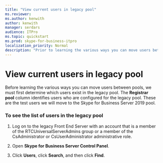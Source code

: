 ```yaml
---
title: "View current users in legacy pool"
ms.reviewer: 
ms.author: kenwith
author: kenwith
manager: serdars
audience: ITPro
ms.topic: quickstart
ms.prod: skype-for-business-itpro
localization_priority: Normal
description: "Prior to learning the various ways you can move users between pools, we must first determine what users exist in the legacy pool. The Registrar pool column identifies users who are configured for the legacy pool. These are the test users we will move to the Skype for Business Server 2019 pool."
---
```


# View current users in legacy pool

Before learning the various ways you can move users between pools, we must first determine which users exist in the legacy pool. The **Registrar pool** column identifies users who are configured for the legacy pool. These are the test users we will move to the Skype for Business Server 2019 pool.
  
### To see the list of users in the legacy pool

1. Log on to the legacy Front End Server with an account that is a member of the RTCUniversalServerAdmins group or a member of the CsAdministrator or CsUserAdministrator administrative role.
    
2. Open **Skype for Business Server Control Panel**.
    
3. Click **Users**, click **Search**, and then click **Find**.

  

